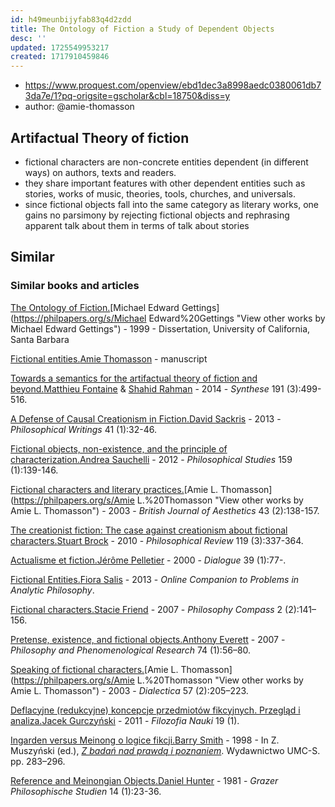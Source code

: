 ```yaml
---
id: h49meunbijyfab83q4d2zdd
title: The Ontology of Fiction a Study of Dependent Objects
desc: ''
updated: 1725549953217
created: 1717910459846
---
```


- https://www.proquest.com/openview/ebd1dec3a8998aedc0380061db73da7e/1?pq-origsite=gscholar&cbl=18750&diss=y
- author: @amie-thomasson

## Artifactual Theory of fiction

- fictional characters are non-concrete entities dependent (in different ways) on authors, texts and readers.
- they share important features with other dependent entities such as stories, works of music, theories, tools, churches, and universals.
- since fictional objects fall into the same category as literary works, one gains no parsimony by rejecting fictional objects and rephrasing apparent talk about them in terms of talk about stories

## Similar

### Similar books and articles

[The Ontology of Fiction.](https://philpapers.org/rec/GETTOO)[Michael Edward Gettings](https://philpapers.org/s/Michael Edward%20Gettings "View other works by Michael Edward Gettings") - 1999 - Dissertation, University of California, Santa Barbara

[Fictional entities.](https://philpapers.org/rec/THOFE)[Amie Thomasson](https://philpapers.org/s/Amie%20Thomasson "View other works by Amie Thomasson") - manuscript

[Towards a semantics for the artifactual theory of fiction and beyond.](https://philpapers.org/rec/FONTAS)[Matthieu Fontaine](https://philpapers.org/s/Matthieu%20Fontaine "View other works by Matthieu Fontaine") & [Shahid Rahman](https://philpapers.org/s/Shahid%20Rahman "View other works by Shahid Rahman") - 2014 - _Synthese_ 191 (3):499-516.

[A Defense of Causal Creationism in Fiction.](https://philpapers.org/rec/SACADO)[David Sackris](https://philpapers.org/s/David%20Sackris "View other works by David Sackris") - 2013 - _Philosophical Writings_ 41 (1):32-46.

[Fictional objects, non-existence, and the principle of characterization.](https://philpapers.org/rec/SAUFON)[Andrea Sauchelli](https://philpapers.org/s/Andrea%20Sauchelli "View other works by Andrea Sauchelli") - 2012 - _Philosophical Studies_ 159 (1):139-146.

[Fictional characters and literary practices.](https://philpapers.org/rec/THOFCA)[Amie L. Thomasson](https://philpapers.org/s/Amie L.%20Thomasson "View other works by Amie L. Thomasson") - 2003 - _British Journal of Aesthetics_ 43 (2):138-157.

[The creationist fiction: The case against creationism about fictional characters.](https://philpapers.org/rec/BROTCF)[Stuart Brock](https://philpapers.org/s/Stuart%20Brock "View other works by Stuart Brock") - 2010 - _Philosophical Review_ 119 (3):337-364.

[Actualisme et fiction.](https://philpapers.org/rec/PELAEF)[Jérôme Pelletier](https://philpapers.org/s/Jérôme%20Pelletier "View other works by Jérôme Pelletier") - 2000 - _Dialogue_ 39 (1):77-.

[Fictional Entities.](https://philpapers.org/rec/SALFE)[Fiora Salis](https://philpapers.org/s/Fiora%20Salis "View other works by Fiora Salis") - 2013 - _Online Companion to Problems in Analytic Philosophy_.

[Fictional characters.](https://philpapers.org/rec/FRIFC)[Stacie Friend](https://philpapers.org/s/Stacie%20Friend "View other works by Stacie Friend") - 2007 - _Philosophy Compass_ 2 (2):141–156.

[Pretense, existence, and fictional objects.](https://philpapers.org/rec/EVEPEA)[Anthony Everett](https://philpapers.org/s/Anthony%20Everett "View other works by Anthony Everett") - 2007 - _Philosophy and Phenomenological Research_ 74 (1):56–80.

[Speaking of fictional characters.](https://philpapers.org/rec/THOSOF)[Amie L. Thomasson](https://philpapers.org/s/Amie L.%20Thomasson "View other works by Amie L. Thomasson") - 2003 - _Dialectica_ 57 (2):205–223.

[Deflacyjne (redukcyjne) koncepcje przedmiotów fikcyjnych. Przegląd i analiza.](https://philpapers.org/rec/GURDRK)[Jacek Gurczyński](https://philpapers.org/s/Jacek%20Gurczyński "View other works by Jacek Gurczyński") - 2011 - _Filozofia Nauki_ 19 (1).

[Ingarden versus Meinong o logice fikcji.](https://philpapers.org/rec/SMIIVM-2)[Barry Smith](https://philpapers.org/s/Barry%20Smith "View other works by Barry Smith") - 1998 - In Z. Muszyński (ed.), _[Z badań nad prawdą i poznaniem](https://philpapers.org/rec/MUSZBN)_. Wydawnictwo UMC-S. pp. 283–296.

[Reference and Meinongian Objects.](https://philpapers.org/rec/HUNRAM)[Daniel Hunter](https://philpapers.org/s/Daniel%20Hunter "View other works by Daniel Hunter") - 1981 - _Grazer Philosophische Studien_ 14 (1):23-36.
